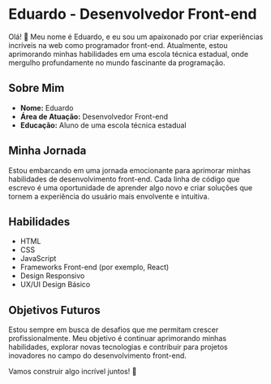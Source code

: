 # Eduardo - Desenvolvedor Front-end

Olá! 👋 Meu nome é Eduardo, e eu sou um apaixonado por criar experiências incríveis na web como programador front-end. Atualmente, estou aprimorando minhas habilidades em uma escola técnica estadual, onde mergulho profundamente no mundo fascinante da programação.

## Sobre Mim

- **Nome:** Eduardo
- **Área de Atuação:** Desenvolvedor Front-end
- **Educação:** Aluno de uma escola técnica estadual

## Minha Jornada

Estou embarcando em uma jornada emocionante para aprimorar minhas habilidades de desenvolvimento front-end. Cada linha de código que escrevo é uma oportunidade de aprender algo novo e criar soluções que tornem a experiência do usuário mais envolvente e intuitiva.

## Habilidades

- HTML
- CSS
- JavaScript
- Frameworks Front-end (por exemplo, React)
- Design Responsivo
- UX/UI Design Básico


## Objetivos Futuros

Estou sempre em busca de desafios que me permitam crescer profissionalmente. Meu objetivo é continuar aprimorando minhas habilidades, explorar novas tecnologias e contribuir para projetos inovadores no campo do desenvolvimento front-end.

Vamos construir algo incrível juntos! 🚀
